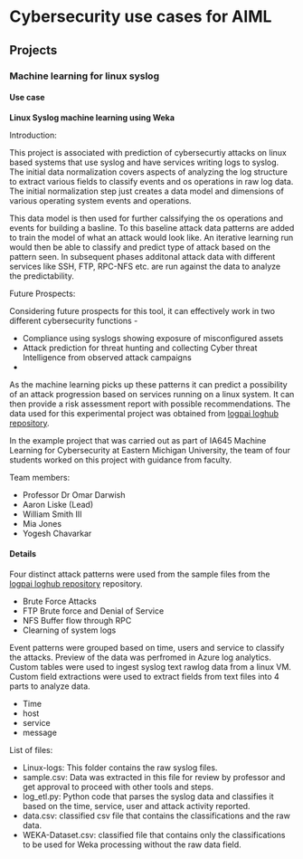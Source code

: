 # Cybersecurity use cases for AIML

## Projects

### Machine learning for linux syslog 

#### Use case
<strong> Linux Syslog machine learning using Weka </strong>

Introduction:

This project is associated with prediction of cybersecurtiy attacks on linux based systems that use syslog and have services writing logs to syslog. The initial data normalization covers aspects of analyzing the log structure to extract various fields to classify events and os operations in raw log data. The initial normalization step just creates a data model and dimensions of various operating system events and operations.

This data model is then used for further calssifying the os operations and events for building a basline. To this baseline attack data patterns are added to train the model of what an attack would look like. An iterative learning run would then be able to classify and predict type of attack based on the pattern seen. In subsequent   phases additonal attack data with different services like SSH, FTP, RPC-NFS etc. are run against the data to analyze the predictability.

Future Prospects:

Considering future prospects for this tool, it can effectively work in two different cybersecurity functions - 
 - Compliance using syslogs showing exposure of misconfigured assets
 - Attack prediction for threat hunting and collecting Cyber threat Intelligence from observed attack campaigns
 -  
 As the machine learning picks up these patterns it can predict a possibility of an attack progression based on services running on a linux system. It can then provide a risk assessment report with possible recommendations. The data used for this experimental project was obtained from [logpai loghub repository](https://github.com/logpai/loghub).

In the example project that was carried out as part of IA645 Machine Learning for Cybersecurity at Eastern Michigan University, the team of four students worked on this project with guidance from faculty.

Team members:
- Professor Dr Omar Darwish
- Aaron Liske (Lead)
- William Smith III
- Mia Jones
- Yogesh Chavarkar
 


#### Details

Four distinct attack patterns were used from the sample files from the [logpai loghub repository](https://github.com/logpai/loghub) repository.

- Brute Force Attacks
- FTP Brute force and Denial of Service
- NFS Buffer flow through RPC
- Clearning of system logs

Event patterns were grouped based on time, users and service to classify the attacks. Preview of the data was perfromed in Azure log analytics. Custom tables were used to ingest syslog text rawlog data from a linux VM.  Custom field extractions were used to extract fields from text files into 4 parts to analyze data.

- Time
- host
- service
- message

List of files:
 - Linux-logs: This folder contains the raw syslog files.
 - sample.csv: Data was extracted in this file for review by professor and get approval to proceed with other tools and steps.
 - log_etl.py: Python code that parses the syslog data and classifies it based on the time, service, user and attack activity reported.
 - data.csv: classified csv file that contains the classifications and the raw data.
 - WEKA-Dataset.csv: classified file that contains only the classifications to be used for Weka processing without the raw data field.
